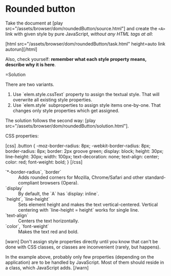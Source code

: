 
# Rounded button 

Take the document at [play src="/assets/browser/dom/roundedButton/source.html"] and create the <code>&lt;A&gt;</code> link with given style by pure JavaScript, <i>without any HTML tags at all</i>:

[html src="/assets/browser/dom/roundedButton/task.html" height=auto link autorun][/html]


Also, check yourself: <b>remember what each style property means, describe why it is here</b>.



=Solution

There are two variants. 

<ol>
<li>Use `elem.style.cssText` property to assign the textual style. That will overwrite all existing style properties.</li>
<li>Use `elem.style` subproperties to assign style items one-by-one. That changes only style properties which get assigned.</li>
</ol>

The solution follows the second way: [play src="/assets/browser/dom/roundedButton/solution.html"]. 

CSS properties:

[css]
.button {
  -moz-border-radius: 8px;
  -webkit-border-radius: 8px;
  border-radius: 8px;
  border: 2px groove green;
  display: block;
  height: 30px;
  line-height: 30px;
  width: 100px;
  text-decoration: none;
  text-align: center;
  color: red;
  font-weight: bold;
}
[/css]
<dl>
<dt>`*-border-radius`, `border`</dt>
<dd>Adds rounded corners for Mozilla, Chrome/Safari and other standard-compliant browsers (Opera).</dd>
<dt>`display`</dt>
<dd>By default, the `A` has `display: inline`.</dd>
<dt>`height`, `line-height`</dt>
<dd>Sets element height and makes the text vertical-centered. Vertical centering with `line-height = height` works for single line.</dd>
<dt>`text-align`</dt>
<dd>Centers the text horizontally.</dd>
<dt>`color`, `font-weight`</dt>
<dd>Makes the text red and bold.</dd>
</dl>


[warn]
Don't assign style properties directly until you know that can't be done with CSS classes, or classes are inconvenient (rarely, but happens).

In the example above, probably only few properties (depending on the application) are to be handled by JavaScript. Most of them should reside in a class, which JavaScript adds.
[/warn]


